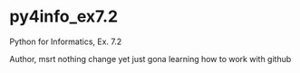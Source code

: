 # py4info_ex7.2
Python for Informatics, Ex. 7.2

Author, msrt
nothing change yet just gona learning how to work with github

